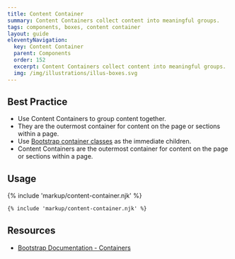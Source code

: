 ```yaml
---
title: Content Container
summary: Content Containers collect content into meaningful groups.
tags: components, boxes, content container
layout: guide
eleventyNavigation:
  key: Content Container
  parent: Components
  order: 152
  excerpt: Content Containers collect content into meaningful groups.
  img: /img/illustrations/illus-boxes.svg
---
```

    
## Best Practice

- Use Content Containers to group content together.
- They are the outermost container for content on the page or sections within a page.
- Use [Bootstrap container classes](/foundation/layout-grid/) as the immediate children.
- Content Containers are the outermost container for content on the page or sections within a page.

## Usage

{% include 'markup/content-container.njk' %}

``` html
{% include 'markup/content-container.njk' %}
```

## Resources
* <a href="https://getbootstrap.com/docs/5.1/layout/containers/" target="_blank">Bootstrap Documentation - Containers</a>
